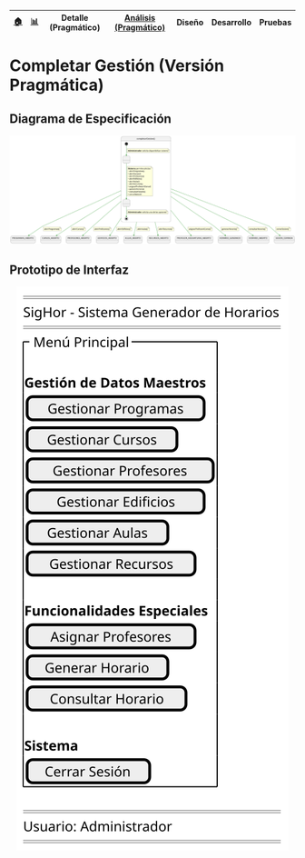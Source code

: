 <div align=right>
 
|[🏠️](../../../README.md)|[ 📊](https://raw.githubusercontent.com/mmasias/pySigHor/main/images/RUP/99-seguimiento/diagrama-contexto-administrador.svg)|**Detalle (Pragmático)**|[Análisis (Pragmático)](../../../01-analisis/casos-uso/completarGestion/README.md)|Diseño|Desarrollo|Pruebas|
|-|-|-|-|-|-|-|

</div>

# Completar Gestión (Versión Pragmática)

## Diagrama de Especificación

![completarGestion](/images/RUP/00-casos-uso/02-detalle/completarGestion/completarGestion.svg)

## Prototipo de Interfaz

<div align=center>

![completarGestion-wireframe](/images/RUP/00-casos-uso/02-detalle/completarGestion/completarGestion-wireframe.svg)

</div>
